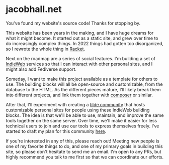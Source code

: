 # jacobhall.net

You've found my website's source code! Thanks for stopping by.

This website has been years in the making, and I have huge dreams for what it might become.
It started out as a static site, and grew over time to do increasingly complex things.
In 2022 things had gotten too disorganized, so I rewrote the whole thing in [Racket](https://racket-lang.org/).

Next on the roadmap are a series of social features.
I'm building a set of [IndieWeb](https://indieweb.org/) services so that I can interact with other personal sites, and I might also add Fediverse support.

Someday, I want to make this project available as a template for others to use.
The building blocks will all be open-source and customizable, from the database to the HTML.
As the different pieces mature, I'll likely break them into different projects, and link them together with [composer](https://getcomposer.org/) or similar.

After that, I'll experiment with creating a [tilde community](https://tildeverse.org/) that hosts customizable personal sites for people using these IndieWeb building blocks.
The idea is that we'll be able to use, maintain, and improve the same tools together on the same server.
Over time, we'll make it easier for less technical users to join and use our tools to express themselves freely.
I've started to draft my plan for this community [here](https://farm.jacobhall.net).

If you're interested in any of this, please reach out!
Meeting new people is one of my favorite things to do, and one of my primary goals in building this site, so please don't hesitate to send me an email.
I'm open to any PRs, but highly recommend you talk to me first so that we can coordinate our efforts.
